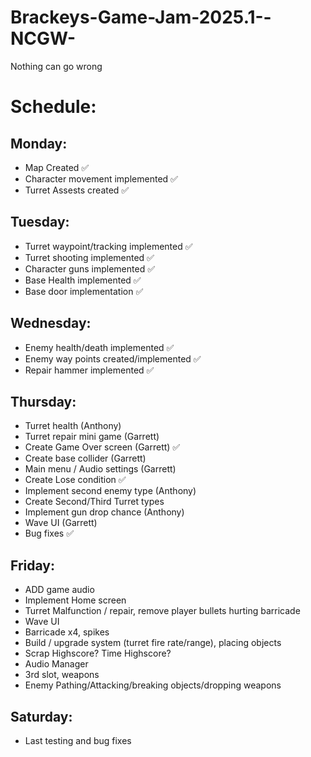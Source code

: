 # Brackeys-Game-Jam-2025.1--NCGW-
 Nothing can go wrong

# Schedule: 

## Monday:
* Map Created ✅
* Character movement implemented ✅
* Turret Assests created ✅

## Tuesday:
* Turret waypoint/tracking implemented ✅
* Turret shooting implemented ✅
* Character guns implemented ✅
* Base Health implemented ✅
* Base door implementation ✅

## Wednesday:
* Enemy health/death implemented ✅
* Enemy way points created/implemented ✅
* Repair hammer implemented ✅

## Thursday:
* Turret health (Anthony)
* Turret repair mini game (Garrett)
* Create Game Over screen (Garrett) ✅
* Create base collider (Garrett)
* Main menu / Audio settings (Garrett)
* Create Lose condition ✅
* Implement second enemy type (Anthony)
* Create Second/Third Turret types
* Implement gun drop chance (Anthony)
* Wave UI (Garrett)
* Bug fixes ✅

## Friday:
* ADD game audio
* Implement Home screen
* Turret Malfunction / repair, remove player bullets hurting barricade
* Wave UI
* Barricade x4, spikes
* Build / upgrade system (turret fire rate/range), placing objects
* Scrap Highscore? Time Highscore?
* Audio Manager
* 3rd slot, weapons
* Enemy Pathing/Attacking/breaking objects/dropping weapons

## Saturday:
* Last testing and bug fixes
